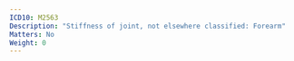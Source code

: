 ```yaml
---
ICD10: M2563
Description: "Stiffness of joint, not elsewhere classified: Forearm"
Matters: No
Weight: 0
---
```


